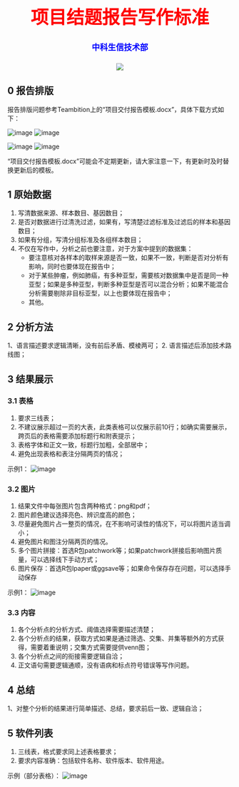
<div align='center' >
  <body>
    <h1 style="color:red;font-size:40px;">项目结题报告写作标准</h1>
    <h4 style="color:blue;font-size:18px;">中科生信技术部</h4>
  </body>
</div>

<p align="center">
  <a href="https://github.com/Carthage/Carthage/"><img src="https://img.shields.io/badge/zhongkeshengxin-v1.0.0-4BC51D.svg?style=flat"></a>
<!---
<a href="https://travis-ci.org/onevcat/Kingfisher"><img src="https://img.shields.io/travis/onevcat/Kingfisher/master.svg"></a>
<a href="https://swift.org/package-manager/"><img src="https://img.shields.io/badge/SPM-ready-orange.svg"></a>
<a href="http://onevcat.github.io/Kingfisher/"><img src="https://img.shields.io/cocoapods/v/Kingfisher.svg?style=flat"></a>
<a href="https://raw.githubusercontent.com/onevcat/Kingfisher/master/LICENSE"><img src="https://img.shields.io/cocoapods/l/Kingfisher.svg?style=flat"></a>
<a href="http://onevcat.github.io/Kingfisher/"><img src="https://img.shields.io/cocoapods/p/Kingfisher.svg?style=flat"></a>
<a href="https://codebeat.co/projects/github-com-onevcat-kingfisher"><img alt="codebeat badge" src="https://codebeat.co/assets/svg/badges/A-398b39-669406e9e1b136187b91af587d4092b0160370f271f66a651f444b990c2730e9.svg" /></a>
--->
</p>

## 0 报告排版
报告排版问题参考Teambition上的“项目交付报告模板.docx”，具体下载方式如下：

![image](https://user-images.githubusercontent.com/86351697/131773848-4fd01341-a857-4ddd-8740-a06ea618f8eb.png)
![image](https://user-images.githubusercontent.com/86351697/131773861-349c3b68-a9f5-4161-9687-93be91144cd5.png)

![image](https://user-images.githubusercontent.com/86351697/131773869-a73268ca-c027-4c4b-a344-5e546c9971ce.png)
![image](https://user-images.githubusercontent.com/86351697/131773875-60ba072c-6ffa-403f-aca4-e7393298e644.png)

“项目交付报告模板.docx”可能会不定期更新，请大家注意一下，有更新时及时替换更新后的模板。

## 1 原始数据
1. 写清数据来源、样本数目、基因数目；
2. 是否对数据进行过清洗过滤，如果有，写清楚过滤标准及过滤后的样本和基因数目；
3. 如果有分组，写清分组标准及各组样本数目；
4. 不仅在写作中，分析之前也要注意，对于方案中提到的数据集：
    - 要注意核对各样本的取样来源是否一致，如果不一致，判断是否对分析有影响，同时也要体现在报告中；
    - 对于某些肿瘤，例如肺癌，有多种亚型，需要核对数据集中是否是同一种亚型；如果是多种亚型，判断多种亚型是否可以混合分析；如果不能混合分析需要剔除非目标亚型，以上也要体现在报告中；
    - 其他。

## 2 分析方法
1、语言描述要求逻辑清晰，没有前后矛盾、模棱两可；
2. 语言描述后添加技术路线图；

## 3 结果展示
### 3.1 表格
1. 要求三线表；
2. 不建议展示超过一页的大表，此类表格可以仅展示前10行；如确实需要展示，跨页后的表格需要添加标题行和附表提示；
3. 表格字体和正文一致，标题行加粗，全部居中；
4. 避免出现表格和表注分隔两页的情况；

示例1：
![image](https://user-images.githubusercontent.com/86351697/131794334-ea63d470-a242-4a06-ae05-67a98e472d38.png)


### 3.2 图片
1. 结果文件中每张图片包含两种格式：png和pdf；
2. 图片颜色建议选择亮色、辨识度高的颜色；
3. 尽量避免图片占一整页的情况，在不影响可读性的情况下，可以将图片适当调小；
4. 避免图片和图注分隔两页的情况。
5. 多个图片拼接：首选R包patchwork等；如果patchwork拼接后影响图片质量，可以选择线下手动方式；
6. 图片保存：首选R包Ipaper或ggsave等；如果命令保存存在问题，可以选择手动保存

示例1：
![image](https://user-images.githubusercontent.com/86351697/131794545-d1682df5-ae9d-4002-bca7-f0fa66eef51f.png)

### 3.3 内容
1. 各个分析点的分析方式、阈值选择需要描述清楚；
2. 各个分析点的结果，获取方式如果是通过筛选、交集、并集等额外的方式获得，需要着重说明；交集方式需要提供venn图；
3. 各个分析点之间的衔接需要逻辑自洽；
4. 正文语句需要逻辑通顺，没有语病和标点符号错误等写作问题。

## 4 总结
1、对整个分析的结果进行简单描述、总结，要求前后一致、逻辑自洽；

## 5 软件列表
1. 三线表，格式要求同上述表格要求；
2. 要求内容准确：包括软件名称、软件版本、软件用途。

示例（部分表格）：
![image](https://user-images.githubusercontent.com/86351697/131794638-293249a1-6f3c-45af-9c92-5cbafb58a15f.png)
